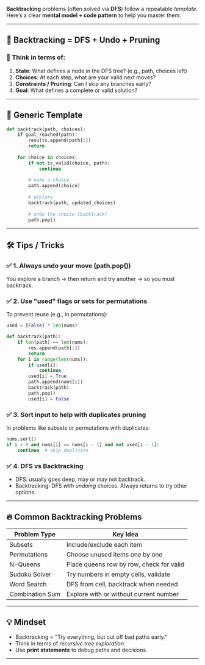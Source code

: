 **Backtracking** problems (often solved via **DFS**) follow a repeatable *template*. Here’s a clear **mental model + code pattern** to help you master them:

---

## 🔁 **Backtracking = DFS + Undo + Pruning**

### 🧠 Think in terms of:

1. **State**: What defines a node in the DFS tree? (e.g., path, choices left)
2. **Choices**: At each step, what are your valid next moves?
3. **Constraints / Pruning**: Can I skip any branches early?
4. **Goal**: What defines a complete or valid solution?

---

## 📌 Generic Template

```python
def backtrack(path, choices):
    if goal_reached(path):
        results.append(path[:])
        return
    
    for choice in choices:
        if not is_valid(choice, path):
            continue
        
        # make a choice
        path.append(choice)
        
        # explore
        backtrack(path, updated_choices)
        
        # undo the choice (backtrack)
        path.pop()
```

---

## 🛠️ Tips / Tricks

### ✅ 1. **Always undo your move** (path.pop())

You explore a branch → then return and try another → so you must backtrack.

### ✅ 2. **Use "used" flags or sets for permutations**

To prevent reuse (e.g., in permutations):

```python
used = [False] * len(nums)

def backtrack(path):
    if len(path) == len(nums):
        res.append(path[:])
        return
    for i in range(len(nums)):
        if used[i]:
            continue
        used[i] = True
        path.append(nums[i])
        backtrack(path)
        path.pop()
        used[i] = False
```

### ✅ 3. **Sort input to help with duplicates pruning**

In problems like subsets or permutations with duplicates:

```python
nums.sort()
if i > 0 and nums[i] == nums[i - 1] and not used[i - 1]:
    continue  # skip duplicate
```

### ✅ 4. **DFS vs Backtracking**

* DFS: usually goes deep, may or may not backtrack.
* Backtracking: DFS *with undoing* choices. Always returns to try other options.

---

## 🔥 Common Backtracking Problems

| Problem Type    | Key Idea                                 |
| --------------- | ---------------------------------------- |
| Subsets         | Include/exclude each item                |
| Permutations    | Choose unused items one by one           |
| N-Queens        | Place queens row by row, check for valid |
| Sudoku Solver   | Try numbers in empty cells, validate     |
| Word Search     | DFS from cell, backtrack when needed     |
| Combination Sum | Explore with or without current number   |

---

## 💡 Mindset

* Backtracking = "Try everything, but cut off bad paths early."
* Think in terms of *recursive tree exploration*.
* Use **print statements** to debug paths and decisions.

---
